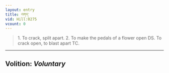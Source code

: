 ```yaml
---
layout: entry
title: འགད་
vid: Hill:0275
vcount: 0
---
```

> 1\. To crack, split apart\. 2\. To make the pedals of a flower open DS\. To crack open, to blast apart TC\.

---
Volition: _Voluntary_
---

